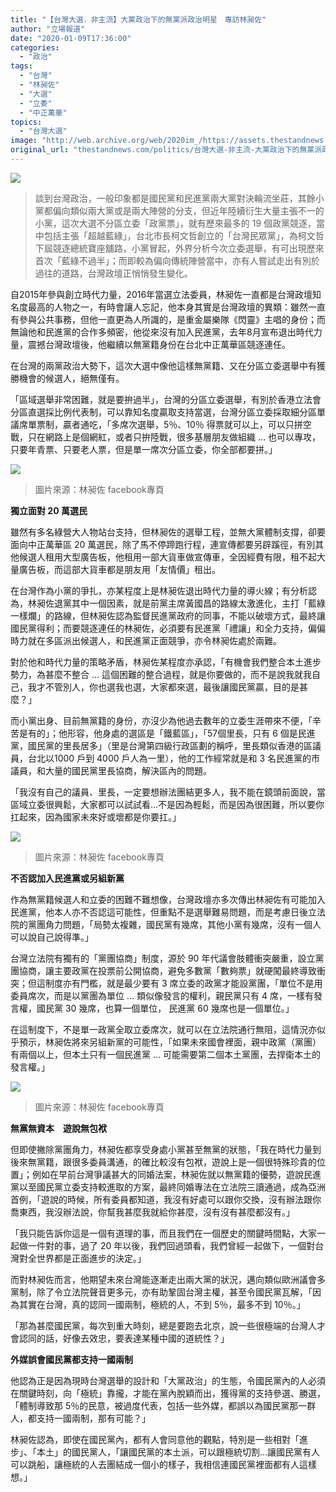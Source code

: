```yaml
---
title: "【台灣大選．非主流】大黨政治下的無黨派政治明星　專訪林昶佐"
author: "立場報道"
date: "2020-01-09T17:36:00"
categories:
  - "政治"
tags:
  - "台灣"
  - "林昶佐"
  - "大選"
  - "立委"
  - "中正萬華"
topics:
  - "台灣大選"
image: "http://web.archive.org/web/2020im_/https://assets.thestandnews.com/media/photos/P1122492_gkLJQ_Jy5fFz2.png"
original_url: "thestandnews.com/politics/台灣大選-非主流-大黨政治下的無黨派政治明星-專訪林昶佐"
---
```

![](http://web.archive.org/web/2020im_/https://assets.thestandnews.com/media/photos/P1122492_gkLJQ_Jy5fFz2.png)

> 談到台灣政治，一般印象都是國民黨和民進黨兩大黨對決輪流坐莊，其餘小黨都偏向類似兩大黨或是兩大陣營的分支，但近年陸續衍生大量主張不一的小黨，這次大選不分區立委「政黨票」，就有歷來最多的 19 個政黨競逐，當中包括主張「超越藍綠」，台北市長柯文哲創立的「台灣民眾黨」，為柯文哲下屆競逐總統寶座舖路，小黨冒起，外界分析今次立委選舉，有可出現歷來首次「藍綠不過半」；而即較為偏向傳統陣營當中，亦有人嘗試走出有別於過往的道路，台灣政壇正悄悄發生變化。

自2015年參與創立時代力量，2016年當選立法委員，林昶佐一直都是台灣政壇知名度最高的人物之一，有時會讓人忘記，他本身其實是台灣政壇的異類：雖然一直有參與公共事務，但他一直更為人所識的，是重金屬樂隊《閃靈》主唱的身份；而無論他和民進黨的合作多頻密，他從來沒有加入民進黨，去年8月宣布退出時代力量，震撼台灣政壇後，他繼續以無黨籍身份在台北中正萬華區競逐連任。

在台灣的兩黨政治大勢下，這次大選中像他這樣無黨籍、又在分區立委選舉中有獲勝機會的候選人，絕無僅有。

「區域選舉非常困難，就是要拚過半」，台灣的分區立委選舉，有別於香港立法會分區直選採比例代表制，可以靠知名度贏取支持當選，台灣分區立委採取細分區單議席單票制，贏者通吃，「多席次選舉，5％、10％ 得票就可以上，可以只拼空戰，只在網路上是個網紅，或者只拚陸戰，很多基層朋友做組織 … 也可以專攻，只要年青票、只要老人票，但是單一席次分區立委，你全部都要拼。」

![](http://web.archive.org/web/2020im_/https://assets.thestandnews.com/media/photos/20200109-19_NUv8E_NZPqpRb.png)
> 圖片來源：林昶佐 facebook專頁

**獨立面對 20 萬選民**

雖然有多名綠營大人物站台支持，但林昶佐的選舉工程，並無大黨體制支撐，卻要面向中正萬華區 20 萬選民，除了馬不停蹄跑行程，連宣傳都要另辟蹊徑，有別其他候選人租用大型廣告板，他租用一部大貨車做宣傳車，全因經費有限，租不起大量廣告板，而這部大貨車都是朋友用「友情價」租出。

在台灣作為小黨的爭扎，亦某程度上是林昶佐退出時代力量的導火線；有分析認為，林昶佐退黨其中一個因素，就是前黨主席黃國昌的路線太激進化，主打「藍綠一樣爛」的路線，但林昶佐認為監督民進黨政府的同事，不能以破壞方式，最終讓國民黨得利；而要競逐連任的林昶佐，必須要有民進黨「禮讓」和全力支持，偏偏時力就在多區派出候選人，和民進黨正面競爭，亦令林昶佐處於兩難。

對於他和時代力量的策略矛盾，林昶佐某程度亦承認，「有機會我們整合本土進步勢力，為甚麼不整合 … 這個困難的整合過程，就是你要做的，而不是說我就我自己，我才不管別人，你也選我也選，大家都來選，最後讓國民黨贏，目的是甚麼？」

而小黨出身、目前無黨籍的身份，亦沒少為他過去數年的立委生涯帶來不便，「辛苦是有的」；他形容，他身處的選區是「鐵藍區」，「57個里長，只有 6 個是民進黨，國民黨的里長居多」（里是台灣第四級行政區劃的稱呼，里長類似香港的區議員，台北以1000 戶到 4000 戶人為一里），他的工作經常就是和 3 名民進黨的市議員，和大量的國民黨里長協商，解決區內的問題。

「我沒有自己的議員、里長，一定要想辦法團結更多人，我不能在鏡頭前面說，當區域立委很興鬆，大家都可以試試看…不是因為輕鬆，而是因為很困難，所以要你扛起來，因為國家未來好或壞都是你要扛。」

![](http://web.archive.org/web/2020im_/https://assets.thestandnews.com/media/photos/78230157_1201139156763980_8933200206636253184_o_0Pa8b_iCTh5e6.jpg)
> 圖片來源：林昶佐 facebook專頁

**不否認加入民進黨或另組新黨**

作為無黨籍候選人和立委的困難不難想像，台灣政壇亦多次傳出林昶佐有可能加入民進黨，他本人亦不否認這可能性，但重點不是選舉難易問題，而是考慮日後立法院的黨團角力問題，「局勢太複雜，國民黨有幾席，其他小黨有幾席，沒有一個人可以說自己說得準。」

台灣立法院有獨有的「黨團協商」制度，源於 90 年代議會肢體衝突嚴重，設立黨團協商，讓主要政黨在投票前公開協商，避免多數黨「數夠票」就硬闖最終導致衝突；但這制度亦有門檻，就是最少要有 3 席立委的政黨才能設黨團，「單位不是用委員席次，而是以黨團為單位 … 類似像發言的權利，親民黨只有 4 席，一樣有發言權，國民黨 30 幾席，也算一個單位， 民進黨 60 幾席也是一個單位。」

在這制度下，不是單一政黨全取立委席次，就可以在立法院通行無阻，這情況亦似乎預示，林昶佐將來另組新黨的可能性，「如果未來國會裡面，親中政黨（黨團）有兩個以上，但本土只有一個民進黨 … 可能需要第二個本土黨團，去捍衛本土的發言權。」

![](http://web.archive.org/web/2020im_/https://assets.thestandnews.com/media/photos/73195204_1175737825970780_5681147069998301184_o_d9DNh_s62mg9y.jpg)
> 圖片來源：林昶佐 facebook專頁

**無黨無資本　遊說無包袱**

但即使撇除黨團角力，林昶佐都享受身處小黨甚至無黨的狀態，「我在時代力量到後來無黨籍，跟很多委員溝通，的確比較沒有包袱，遊說上是一個很特殊珍貴的位置」；例如在早前台灣爭議甚大的同婚法案，林昶佐就以無黨籍的優勢，遊說民進黨以至國民黨立委支持較進取的方案，最終同婚專法在立法院三讀通過，成為亞洲首例，「遊說的時候，所有委員都知道，我沒有好處可以跟你交換，沒有辦法跟你喬東西，我沒辦法說，你幫我甚麼我就給你甚麼，沒有沒有甚麼都沒有。」

「我只能告訴你這是一個有道理的事，而且我們在一個歷史的關鍵時間點，大家一起做一件對的事，過了 20 年以後，我們回過頭看，我們曾經一起做下，一個對台灣對全世界都是正面進步的決定。」

而對林昶佐而言，他期望未來台灣能逐漸走出兩大黨的狀況，邁向類似歐洲議會多黨制，除了令立法院聲音更多元，亦有助鞏固台灣主權，甚至令國民黨瓦解，「因為其實在台灣，真的認同一國兩制，極統的人，不到 5％，最多不到 10％。」

「那為甚麼國民黨，每次到重大時刻，總是要跑去北京，說一些很極端的台灣人才會認同的話，好像去效忠，要表達某種中國的道統性？」

**外媒誤會國民黨都支持一國兩制**

他認為正是因為現時台灣選舉的設計和「大黨政治」的生態，令國民黨內的人必須在關鍵時刻，向「極統」靠攏，才能在黨內脫穎而出，獲得黨的支持參選、勝選，「體制導致那 5％的民意，被過度代表，包括一些外媒，都誤以為國民黨那一群人，都支持一國兩制，那有可能？」

林昶佐認為，即使在國民黨內，都有人會同意他的觀點，特別是一些相對「進步」、「本土」的國民黨人，「讓國民黨的本土派，可以跟極統切割…讓國民黨有人可以跳船，讓極統的人去團結成一個小的樣子，我相信連國民黨裡面都有人這樣想。」